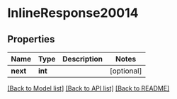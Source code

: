 # InlineResponse20014

## Properties
Name | Type | Description | Notes
------------ | ------------- | ------------- | -------------
**next** | **int** |  | [optional] 

[[Back to Model list]](../README.md#documentation-for-models) [[Back to API list]](../README.md#documentation-for-api-endpoints) [[Back to README]](../README.md)

